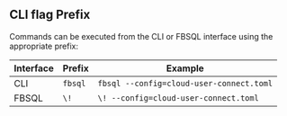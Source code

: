 ## CLI flag Prefix

Commands can be executed from the CLI or FBSQL interface using the appropriate prefix:

| Interface | Prefix | Example |
|---|---|---|
| CLI | `fbsql` | `fbsql --config=cloud-user-connect.toml` |
| FBSQL | `\!` | `\! --config=cloud-user-connect.toml`
